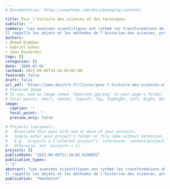 ```yaml
---
# Documentation: https://wowchemy.com/docs/managing-content/

title: Pour l’histoire des sciences et des techniques
subtitle: ''
summary: "Les avancées scientifiques ont rythmé les transformations de la culture contemporaine. L'histoire des sciences permet d'appréhender l'évolution des savoirs, mais aussi celle des représentations et des idées. Présente dans la plupart des programmes scolaires, elle met en relation les champs disciplinaires. Mémento pour les professeurs, cet ouvrage est un précieux outil d'analyse destiné à introduire cette perspective dans l'enseignement.
Il rappelle les objets et les méthodes de l'historien des sciences, présente les conceptions et les visions du monde qui ont accompagné les révolutions scientifiques. Il évoque les principaux aspects de la question au long d'encadrés et de bibliographies commentées, sans éluder ses dimensions politiques et sociales."
authors:
- Ahmed Djebbar
- Gabriel Gohau 
- Jean Rosmorduc
tags: []
categories: []
date: '2006-01-01'
lastmod: 2021-09-05T13:16:02+02:00
featured: false
draft: false
url_pdf: 'https://www.decitre.fr/livres/pour-l-histoire-des-sciences-et-des-techniques-9782011708861.html'
# Featured image
# To use, add an image named `featured.jpg/png` to your page's folder.
# Focal points: Smart, Center, TopLeft, Top, TopRight, Left, Right, BottomLeft, Bottom, BottomRight.
image:
  caption: ''
  focal_point: ''
  preview_only: false

# Projects (optional).
#   Associate this post with one or more of your projects.
#   Simply enter your project's folder or file name without extension.
#   E.g. `projects = ["internal-project"]` references `content/project/deep-learning/index.md`.
#   Otherwise, set `projects = []`.
projects: []
publishDate: '2021-09-05T11:16:01.610895Z'
publication_types:
- '5'
abstract: "Les avancées scientifiques ont rythmé les transformations de la culture contemporaine. L'histoire des sciences permet d'appréhender l'évolution des savoirs, mais aussi celle des représentations et des idées. Présente dans la plupart des programmes scolaires, elle met en relation les champs disciplinaires. Mémento pour les professeurs, cet ouvrage est un précieux outil d'analyse destiné à introduire cette perspective dans l'enseignement.
Il rappelle les objets et les méthodes de l'historien des sciences, présente les conceptions et les visions du monde qui ont accompagné les révolutions scientifiques. Il évoque les principaux aspects de la question au long d'encadrés et de bibliographies commentées, sans éluder ses dimensions politiques et sociales."
publication: '*Hachette*'
---
```

<style>
   footer p:nth-child(2) {
    font-size: 0.75rem;
    text-align: center;
    display: none;
}
blockquote{
  display: none;
}
 </style>